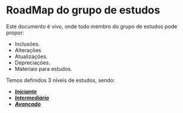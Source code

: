 # RoadMap do grupo de estudos

Este documento é vivo, onde todo membro do grupo de estudos pode propor:
 - Inclusões.
 - Alterações
 - Atualizações.
 - Depreciações.
 - Materiais para estudos.

Temos definidos 3 níveis de estudos, sendo:
- [***Iniciante***](iniciante.md)
- [***Intermediário***](intermediario.md)
- [***Avançado***](avancado.md)